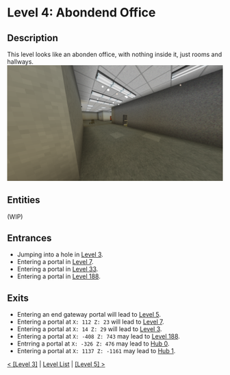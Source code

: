 # Level 4: Abondend Office

## Description
This level looks like an abonden office, with nothing inside it, just rooms and hallways.
<img src="./img/Level_4.png" />

## Entities
(WIP)

## Entrances
* Jumping into a hole in <a href="./Level_3.md">Level 3</a>.
* Entering a portal in <a href="./Level_7.md">Level 7</a>.
* Entering a portal in <a href="./Level_3.md">Level 33</a>.
* Entering a portal in <a href="./Level_188.md">Level 188</a>.

## Exits
* Entering an end gateway portal will lead to <a href="./Level_5.md">Level 5</a>.
* Entering a portal at `X: 112 Z: 23` will lead to <a href="./Level_7.md">Level 7</a>.
* Entering a portal at `X: 14 Z: 29` will lead to <a href="./Level_3.md">Level 3</a>.
* Entering a portal at `X: -408 Z: 743` may lead to <a href="./Level_188.md">Level 188</a>.
* Entrring a portal at `X: -326 Z: 476` may lead to <a href="../hubs/Hub_0.md">Hub 0</a>.
* Entering a portal at `X: 1137 Z: -1161` may lead to <a href="../hubs/Hub_1.md">Hub 1</a>.

<a href="./Level_3.md">< [Level 3]</a> | <a href="./Levels.md">Level List</a> | <a href="./Level_5.md">[Level 5] ></a>